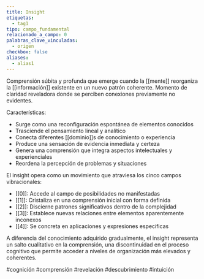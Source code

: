 ```yaml
---
title: Insight
etiquetas:
  - tag1
tipo: campo_fundamental
relacionado_a_campo: 0
palabras_clave_vinculadas:
  - origen
checkbox: false
aliases:
  - alias1
---
```


Comprensión súbita y profunda que emerge cuando la [[mente]] reorganiza la [[información]] existente en un nuevo patrón coherente. Momento de claridad reveladora donde se perciben conexiones previamente no evidentes.

Características:
- Surge como una reconfiguración espontánea de elementos conocidos
- Trasciende el pensamiento lineal y analítico
- Conecta diferentes [[dominio]]s de conocimiento o experiencia
- Produce una sensación de evidencia inmediata y certeza
- Genera una comprensión que integra aspectos intelectuales y experienciales
- Reordena la percepción de problemas y situaciones

El insight opera como un movimiento que atraviesa los cinco campos vibracionales:
- [[0]]: Accede al campo de posibilidades no manifestadas
- [[1]]: Cristaliza en una comprensión inicial con forma definida
- [[2]]: Discierne patrones significativos dentro de la complejidad
- [[3]]: Establece nuevas relaciones entre elementos aparentemente inconexos
- [[4]]: Se concreta en aplicaciones y expresiones específicas

A diferencia del conocimiento adquirido gradualmente, el insight representa un salto cualitativo en la comprensión, una discontinuidad en el proceso cognitivo que permite acceder a niveles de organización más elevados y coherentes.

#cognición #comprensión #revelación #descubrimiento #intuición
